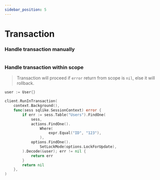 ```yaml
---
sidebar_position: 5
---
```


# Transaction

### Handle transaction manually

```go


```

### Handle transaction within scope

> Transaction will proceed if `error` return from scope is `nil`, else it will rollback.

```go
user := User{}

client.RunInTransaction(
    context.Background(),
    func(sess sqlike.SessionContext) error {
        if err := sess.Table("Users").FindOne(
            sess,
            actions.FindOne().
                Where(
                    expr.Equal("ID", "123"),
                ),
            options.FindOne().
                SetLockMode(options.LockForUpdate),
        ).Decode(&user); err != nil {
            return err
        }
        return nil
    },
)
```
